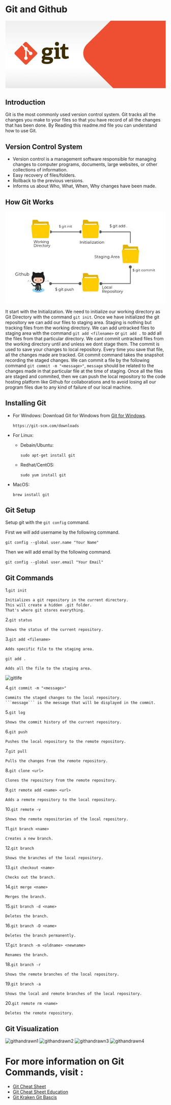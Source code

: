 
# Git and Github
![gitandgithub](static/gitbanner.jpeg)
## Introduction

Git is the most commonly used version control system. Git tracks all the changes you make to your files so that you have record of all the changes that has been done. By Reading this readme.md file you can understand how to use Git.

## Version Control System

- Version control is a management software responsible for managing changes to computer programs, documents, large websites, or other collections of information.
- Easy recovery of files/folders.
- Rollback to the previous versions.
- Informs us about Who, What, When, Why changes have been made.

## How Git Works
![gitwork](static/gitwork.jpg)

It start with the Initialization. We need to initialize our working directory as Git Directory with the command ```git init```. Once we have initialized the git repository we can add our files to staging area. Staging is nothing but tracking files from the working directory. We can add untracked files to staging area with the command ```git add <filename>``` or ```git add .``` to add all the files from that particular directory. We cant commit untracked files from the working directory until and unless we dont stage them. The commit is used to save your changes to local repository. Every time you save that file, all the changes made are tracked. Git commit command takes the snapshot recording the staged changes. We can commit a file by the following command ```git commit -m "<message>"```, ```message``` should be related to the changes made in that particular file at the time of staging. Once all the files are staged and commited, then we can push the local repository to the code hosting platform like Github for collaborations and to avoid losing all our program files due to any kind of failure of our local machine.

## Installing Git

- For Windows:
Download Git for Windows from [Git for Windows](https://gitforwindows.org/).

    ```https://git-scm.com/downloads```

- For Linux:
 
    - Debain/Ubuntu:
     
        ```sudo apt-get install git```
        
    - Redhat/CentOS:
    
        ```sudo yum install git```
    
- MacOS:
 
    ```brew install git```

## Git Setup

Setup git with the ```git config``` command.

First we will add username by the following command.

```git config --global user.name "Your Name"```

Then we will add email by the following command.

```git config --global user.email "Your Email"```


## Git Commands

1.```git init```

    Initializes a git repository in the current directory.
    This will create a hidden .git folder.
    That's where git stores everything.

2.```git status```

    Shows the status of the current repository.

3.```git add <filename>```

    Adds specific file to the staging area.

```git add .```

    Adds all the file to the staging area.

![gitlife](static/status_of_files.png)

4.```git commit -m "<message>"```

    Commits the staged changes to the local repository.
    ```message``` is the message that will be displayed in the commit.

5.```git log```

    Shows the commit history of the current repository.

6.```git push```

    Pushes the local repository to the remote repository.

7.```git pull```

    Pulls the changes from the remote repository.

8.```git clone <url>```

    Clones the repository from the remote repository.

9.```git remote add <name> <url>```

    Adds a remote repository to the local repository.

10.```git remote -v```

    Shows the remote repositories of the local repository.

11.```git branch <name>```

    Creates a new branch.

12.```git branch```

    Shows the branches of the local repository.

13.```git checkout <name>```

    Checks out the branch.

14.```git merge <name>```

    Merges the branch.

15.```git branch -d <name>```

    Deletes the branch.

16.```git branch -D <name>```

    Deletes the branch permanently.

17.```git branch -m <oldname> <newname>```

    Renames the branch.

18.```git branch -r```

    Shows the remote branches of the local repository.

19.```git branch -a```

    Shows the local and remote branches of the local repository.

20.```git remote rm <name>```

    Deletes the remote repository.

## Git Visualization
![githandrawn1](static/githandrawn1.png)
![githandrawn2](static/githandrawn2.png)
![githandrawn3](static/githandrawn3.png)
![githandrawn4](static/githandrawn4.png)



# For more information on Git Commands, visit :
- [Git Cheat Sheet](https://git-scm.com/book/en/v2/Getting-Started-Installing-Git)
- [Git Cheat Sheet Education](static/git-cheat-sheet-education.pdf)
- [Git Kraken Git Bascis](static/git-kraken-git-bascis.pdf)

